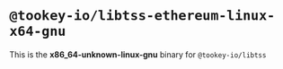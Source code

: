 # `@tookey-io/libtss-ethereum-linux-x64-gnu`

This is the **x86_64-unknown-linux-gnu** binary for `@tookey-io/libtss`
